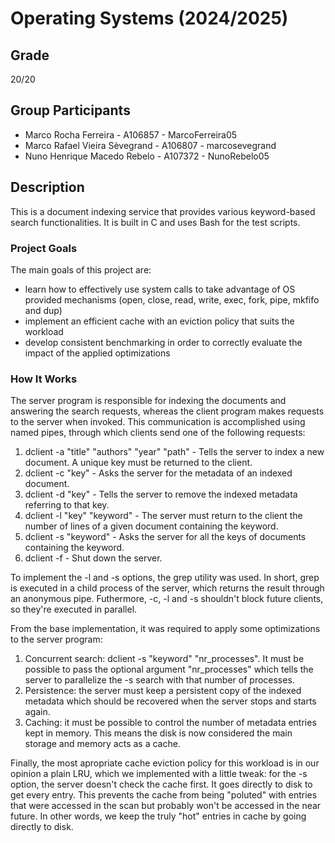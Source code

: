 # Operating Systems (2024/2025)

## Grade
20/20

## Group Participants
* Marco Rocha Ferreira - A106857 - MarcoFerreira05
* Marco Rafael Vieira Sèvegrand - A106807 - marcosevegrand
* Nuno Henrique Macedo Rebelo - A107372 - NunoRebelo05

## Description

This is a document indexing service that provides various keyword-based search functionalities.
It is built in C and uses Bash for the test scripts.

### Project Goals

The main goals of this project are:
* learn how to effectively use system calls to take advantage of OS provided mechanisms (open, close, read, write, exec, fork, pipe, mkfifo and dup)
* implement an efficient cache with an eviction policy that suits the workload
* develop consistent benchmarking in order to correctly evaluate the impact of the applied optimizations

### How It Works

The server program is responsible for indexing the documents and answering the search requests, whereas
the client program makes requests to the server when invoked. 
This communication is accomplished using named pipes, through which clients send one of the following requests:
1. dclient -a "title" "authors" "year" "path" - Tells the server to index a new document. A unique key must be returned to the client.
2. dclient -c "key" - Asks the server for the metadata of an indexed document.
3. dclient -d "key" - Tells the server to remove the indexed metadata referring to that key.
4. dclient -l "key" "keyword" - The server must return to the client the number of lines of a given document containing the keyword.
5. dclient -s "keyword" - Asks the server for all the keys of documents containing the keyword.
6. dclient -f - Shut down the server.

To implement the -l and -s options, the grep utility was used. In short, grep is executed in a child process of the server, which returns the result through an anonymous pipe. Futhermore, -c, -l and -s shouldn't block future clients, so they're executed in parallel.

From the base implementation, it was required to apply some optimizations to the server program:
1. Concurrent search: dclient -s "keyword" "nr_processes". It must be possible to pass the optional argument "nr_processes" which tells the server to parallelize the -s search with that number of processes.
2. Persistence: the server must keep a persistent copy of the indexed metadata which should be recovered when the server stops and starts again.
3. Caching: it must be possible to control the number of metadata entries kept in memory. This means the disk is now considered the main storage and memory acts as a cache.

Finally, the most apropriate cache eviction policy for this workload is in our opinion a plain LRU, which we implemented with a little tweak: for the -s option, the server doesn't check the cache first. It goes directly to disk to get every entry. This prevents the cache from being "poluted" with entries that were accessed in the scan but probably won't be accessed in the near future. In other words, we keep the truly "hot" entries in cache by going directly to disk.